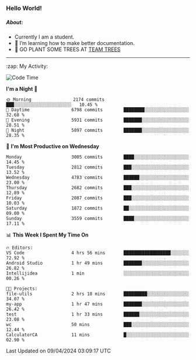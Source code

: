 ### Hello World!

##### About:
- Currently I am a student.
- 🌱 I’m learning how to make better documentation.
- 🌱 GO PLANT SOME TREES AT [TEAM TREES](https://teamtrees.org/)

---
  <summary>:zap: My Activity:</summary>
  
<!--START_SECTION:waka-->
![Code Time](http://img.shields.io/badge/Code%20Time-1%2C312%20hrs%201%20min-blue)

**I'm a Night 🦉** 

```text
🌞 Morning                2174 commits        ███░░░░░░░░░░░░░░░░░░░░░░   10.45 % 
🌆 Daytime                6798 commits        ████████░░░░░░░░░░░░░░░░░   32.68 % 
🌃 Evening                5931 commits        ███████░░░░░░░░░░░░░░░░░░   28.51 % 
🌙 Night                  5897 commits        ███████░░░░░░░░░░░░░░░░░░   28.35 % 
```
📅 **I'm Most Productive on Wednesday** 

```text
Monday                   3005 commits        ████░░░░░░░░░░░░░░░░░░░░░   14.45 % 
Tuesday                  2812 commits        ███░░░░░░░░░░░░░░░░░░░░░░   13.52 % 
Wednesday                4783 commits        ██████░░░░░░░░░░░░░░░░░░░   23.00 % 
Thursday                 2682 commits        ███░░░░░░░░░░░░░░░░░░░░░░   12.89 % 
Friday                   2087 commits        ███░░░░░░░░░░░░░░░░░░░░░░   10.03 % 
Saturday                 1872 commits        ██░░░░░░░░░░░░░░░░░░░░░░░   09.00 % 
Sunday                   3559 commits        ████░░░░░░░░░░░░░░░░░░░░░   17.11 % 
```


📊 **This Week I Spent My Time On** 

```text
🔥 Editors: 
VS Code                  4 hrs 56 mins       ██████████████████░░░░░░░   72.92 % 
Android Studio           1 hr 49 mins        ███████░░░░░░░░░░░░░░░░░░   26.82 % 
Intellijidea             1 min               ░░░░░░░░░░░░░░░░░░░░░░░░░   00.26 % 

🐱‍💻 Projects: 
file-utils               2 hrs 18 mins       █████████░░░░░░░░░░░░░░░░   34.07 % 
my-app                   1 hr 47 mins        ███████░░░░░░░░░░░░░░░░░░   26.42 % 
test                     1 hr 33 mins        ██████░░░░░░░░░░░░░░░░░░░   23.08 % 
wc                       50 mins             ███░░░░░░░░░░░░░░░░░░░░░░   12.44 % 
CalculatorCA             11 mins             █░░░░░░░░░░░░░░░░░░░░░░░░   02.90 % 
```


 Last Updated on 09/04/2024 03:09:17 UTC
<!--END_SECTION:waka-->
